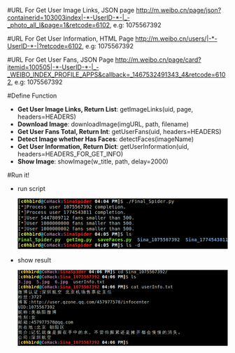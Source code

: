 #URL For Get User Image Links, JSON page
http://m.weibo.cn/page/json?containerid=103003index|-*-UserID-*-|_-_photo_all_l&page=1&retcode=6102, e.g: 1075567392

#URL For Get User Information, HTML Page
http://m.weibo.cn/users/|-*-UserID-*-|?retcode=6102, e.g: 1075567392

#URL For Get User Fans, JSON Page
http://m.weibo.cn/page/card?itemid=100505|-*-UserID-*-|_-_WEIBO_INDEX_PROFILE_APPS&callback=_1467532491343_4&retcode=6102, e.g: 1075567392

#Define Function
<ul>
<li><b>Get User Image Links, Return List</b>: getImageLinks(uid, page, headers=HEADERS)</li>
<li><b>Download Image</b>: downloadImage(imgURL, path, filename)</li>
<li><b>Get User Fans Total, Return Int</b>: getUserFans(uid, headers=HEADERS)</li>
<li><b>Detect Image whether Has Faces</b>: detectFaces(imageName)</li>
<li><b>Get User Information, Return Dict</b>: getUserInformation(uid, headers=HEADERS_FOR_GET_INFO)</li>
<li><b>Show Image</b>: showImage(w_title, path, delay=2000)</li>
</ul>

#Run it!
<ul>
<li>
  <p>run script</p>
  <img src="https://github.com/c0hb1rd/SinaSpider/blob/master/Image/1.png"/>
</li>
<li>
  <p>show result</p>
  <img src="https://github.com/c0hb1rd/SinaSpider/blob/master/Image/2.png"/>
</li>
<ul>
